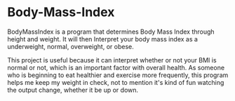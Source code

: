 # Body-Mass-Index

BodyMassIndex is a program that determines Body Mass Index through height and weight. It will then Interpret your body mass index as a underweight, normal, overweight, or obese.

This project is useful because it can interpret whether or not your BMI is normal or not, which is an important factor with overall health. As someone who is beginning to eat healthier and exercise more frequently, this program helps me keep my weight in check, not to mention it's kind of fun watching the output change, whether it be up or down.

